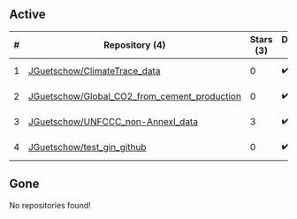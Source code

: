## Active
| # | Repository (4) | Stars (3) | Dataset (4) | `run` (3) | `containers-run` | Last Modified |
| --- | --- | --- | --- | --- | --- | --- |
| 1 | [JGuetschow/ClimateTrace_data](https://github.com/JGuetschow/ClimateTrace_data) | 0 | :heavy_check_mark: | :heavy_check_mark: |  | 2022-04-01 10:18:51+00:00 |
| 2 | [JGuetschow/Global_CO2_from_cement_production](https://github.com/JGuetschow/Global_CO2_from_cement_production) | 0 | :heavy_check_mark: | :heavy_check_mark: |  | 2023-11-30 13:04:46+00:00 |
| 3 | [JGuetschow/UNFCCC_non-AnnexI_data](https://github.com/JGuetschow/UNFCCC_non-AnnexI_data) | 3 | :heavy_check_mark: | :heavy_check_mark: |  | 2024-04-11 14:41:46+00:00 |
| 4 | [JGuetschow/test_gin_github](https://github.com/JGuetschow/test_gin_github) | 0 | :heavy_check_mark: |  |  | 2022-01-21 20:23:12+00:00 |

## Gone
No repositories found!
